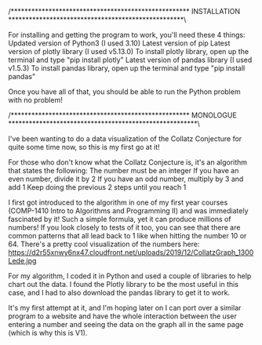 /**************************************************** INSTALLATION ***************************************************\

For installing and getting the program to work, you'll need these 4 things:
	Updated version of Python3 (I used 3.10)
	Latest version of pip
	Latest version of plotly library (I used v5.13.0)
		To install plotly library, open up the terminal and type "pip install plotly"
	Latest version of pandas library (I used v1.5.3)
		To install pandas library, open up the terminal and type "pip install pandas"

Once you have all of that, you should be able to run the Python problem with no problem!


/**************************************************** MONOLOGUE *******************************************************\


I've been wanting to do a data visualization of the Collatz Conjecture for quite some time now, so this is my first go at it!

For those who don't know what the Collatz Conjecture is, it's an algorithm that states the following:
	The number must be an integer
	If you have an even number, divide it by 2
	If you have an odd number, multiply by 3 and add 1
	Keep doing the previous 2 steps until you reach 1

I first got introduced to the algorithm in one of my first year courses (COMP-1410 Intro to Algorithms and Programming II) and was immediately fascinated by it!
Such a simple formula, yet it can produce millions of numbers! If you look closely to tests of it too, you can see that there are common patterns that all lead back 
to 1 like when hitting the number 10 or 64. There's a pretty cool visualization of the numbers here: 
https://d2r55xnwy6nx47.cloudfront.net/uploads/2019/12/CollatzGraph_1300Lede.jpg

For my algorithm, I coded it in Python and used a couple of libraries to help chart out the data. I found the Plotly library to be the most useful in this case, 
and I had to also download the pandas library to get it to work. 

It's my first attempt at it, and I'm hoping later on I can port over a similar program to a website and have the whole interaction between the user entering a
number and seeing the data on the graph all in the same page (which is why this is V1).
